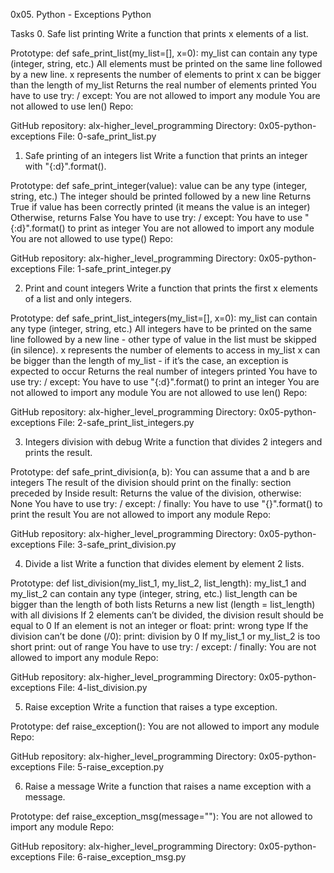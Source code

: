 0x05. Python - Exceptions
Python

Tasks
0. Safe list printing
Write a function that prints x elements of a list.

Prototype: def safe_print_list(my_list=[], x=0):
my_list can contain any type (integer, string, etc.)
All elements must be printed on the same line followed by a new line.
x represents the number of elements to print
x can be bigger than the length of my_list
Returns the real number of elements printed
You have to use try: / except:
You are not allowed to import any module
You are not allowed to use len()
Repo:

GitHub repository: alx-higher_level_programming
Directory: 0x05-python-exceptions
File: 0-safe_print_list.py

1. Safe printing of an integers list
Write a function that prints an integer with "{:d}".format().

Prototype: def safe_print_integer(value):
value can be any type (integer, string, etc.)
The integer should be printed followed by a new line
Returns True if value has been correctly printed (it means the value is an integer)
Otherwise, returns False
You have to use try: / except:
You have to use "{:d}".format() to print as integer
You are not allowed to import any module
You are not allowed to use type()
Repo:

GitHub repository: alx-higher_level_programming
Directory: 0x05-python-exceptions
File: 1-safe_print_integer.py

2. Print and count integers
Write a function that prints the first x elements of a list and only integers.

Prototype: def safe_print_list_integers(my_list=[], x=0):
my_list can contain any type (integer, string, etc.)
All integers have to be printed on the same line followed by a new line - other type of value in the list must be skipped (in silence).
x represents the number of elements to access in my_list
x can be bigger than the length of my_list - if it’s the case, an exception is expected to occur
Returns the real number of integers printed
You have to use try: / except:
You have to use "{:d}".format() to print an integer
You are not allowed to import any module
You are not allowed to use len()
Repo:

GitHub repository: alx-higher_level_programming
Directory: 0x05-python-exceptions
File: 2-safe_print_list_integers.py

3. Integers division with debug
Write a function that divides 2 integers and prints the result.

Prototype: def safe_print_division(a, b):
You can assume that a and b are integers
The result of the division should print on the finally: section preceded by Inside result:
Returns the value of the division, otherwise: None
You have to use try: / except: / finally:
You have to use "{}".format() to print the result
You are not allowed to import any module
Repo:

GitHub repository: alx-higher_level_programming
Directory: 0x05-python-exceptions
File: 3-safe_print_division.py

4. Divide a list
Write a function that divides element by element 2 lists.

Prototype: def list_division(my_list_1, my_list_2, list_length):
my_list_1 and my_list_2 can contain any type (integer, string, etc.)
list_length can be bigger than the length of both lists
Returns a new list (length = list_length) with all divisions
If 2 elements can’t be divided, the division result should be equal to 0
If an element is not an integer or float:
print: wrong type
If the division can’t be done (/0):
print: division by 0
If my_list_1 or my_list_2 is too short
print: out of range
You have to use try: / except: / finally:
You are not allowed to import any module
Repo:

GitHub repository: alx-higher_level_programming
Directory: 0x05-python-exceptions
File: 4-list_division.py

5. Raise exception
Write a function that raises a type exception.

Prototype: def raise_exception():
You are not allowed to import any module
Repo:

GitHub repository: alx-higher_level_programming
Directory: 0x05-python-exceptions
File: 5-raise_exception.py

6. Raise a message
Write a function that raises a name exception with a message.

Prototype: def raise_exception_msg(message=""):
You are not allowed to import any module
Repo:

GitHub repository: alx-higher_level_programming
Directory: 0x05-python-exceptions
File: 6-raise_exception_msg.py
